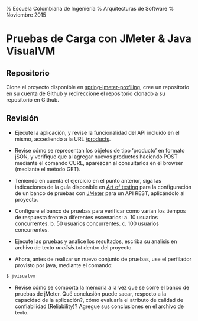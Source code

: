 % Escuela Colombiana de Ingeniería
% Arquitecturas de Software
% Noviembre 2015

Pruebas de Carga con JMeter & Java VisualVM
===========================================

Repositorio
-----------

Clone el proyecto disponible en
[spring-jmeter-profiling](https://github.com/), cree un repositorio en
su cuenta de Github y redireccione el repositorio clonado a su
repositorio en Github. 

Revisión
--------

* Ejecute la aplicación, y revise la funcionalidad del API incluido en
  el mismo, accediendo a la URL
  [/products](http://localhost:8080/products).

* Revise cómo se representan los objetos de tipo ‘producto’ en formato
  jSON, y verifique que al agregar nuevos productos haciendo POST
  mediante el comando CURL, aparezcan al consultarlos en el browser
  (mediante el método GET).

* Teniendo en cuenta el ejercicio en el punto anterior, siga las
  indicaciones de la guía disponible en [Art of testing][ArtOfTesting]
  para la configuración de un banco de pruebas con [JMeter][JMeter]
  para un API REST, aplicándolo al proyecto.

* Configure el banco de pruebas para verificar como varían los tiempos
  de respuesta frente a diferentes escenarios:
    a. 10 usuarios concurrentes.
    b. 50 usuarios concurrentes.
    c. 100 usuarios concurrentes.

* Ejecute las pruebas y analice los resultados, escriba su analisis en
  archivo de texto *analisis.txt* dentro del proyecto.

* Ahora, antes de realizar un nuevo conjunto de pruebas, use el
  perfilador provisto por java, mediante el comando:
```bash
$ jvisualvm
```

* Revise cómo se comporta la memoria a la vez que se corre el banco de
  pruebas de jMeter.  Qué conclusión puede sacar, respecto a la
  capacidad de la aplicación?, cómo evaluaría el atributo de calidad
  de confiabilidad (Reliability)? Agregue sus conclusiones en el
  archivo de texto.


[JMeter]: http://jmeter.apache.org/
[ArtOfTesting]: http://artoftesting.com/performanceTesting/restAPIJMeter.html